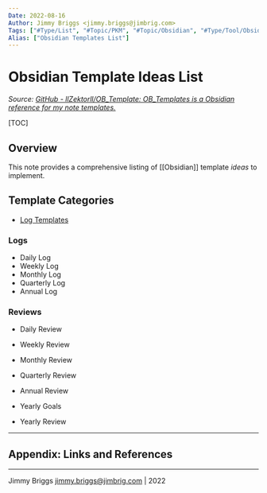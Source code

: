 ```yaml
---
Date: 2022-08-16
Author: Jimmy Briggs <jimmy.briggs@jimbrig.com>
Tags: ["#Type/List", "#Topic/PKM", "#Topic/Obsidian", "#Type/Tool/Obsidian"]
Alias: ["Obsidian Templates List"]
---
```


# Obsidian Template Ideas List

*Source: [GitHub - llZektorll/OB_Template: OB_Templates is a Obsidian reference for my note templates.](https://github.com/llZektorll/OB_Template)*

[TOC]

## Overview

This note provides a comprehensive listing of [[Obsidian]] template *ideas* to implement.

## Template Categories

- [Log Templates](#Logs)



### Logs

- Daily Log
- Weekly Log
- Monthly Log
- Quarterly Log
- Annual Log

### Reviews

- Daily Review
- Weekly Review
- Monthly Review
- Quarterly Review
- Annual Review

- Yearly Goals
- Yearly Review




***

## Appendix: Links and References

***

Jimmy Briggs <jimmy.briggs@jimbrig.com> | 2022
